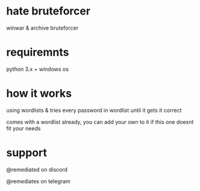 # hate bruteforcer
winwar & archive bruteforcer

# requiremnts
python 3.x +
windows os

# how it works
using wordlists & tries every password in wordlist until it gets it correct

comes with a wordlist already, you can add your own to it if this one doesnt fit your needs

# support

@remediated on discord

@remediates on telegram
